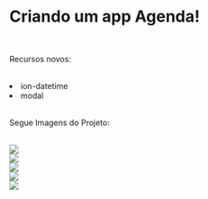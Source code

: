 <h1>Criando um app Agenda!</h1>
<br>
<p>Recursos novos:</p>
<br>
<li>ion-datetime</li>
<li>modal</li>
<br>
<p>Segue Imagens do Projeto:</p>
<br>
<img src="../app-agenda/src/assets/home-page.png">
<br>
<img src="../app-agenda/src/assets/date-modal.png">
<br>
<img src="../app-agenda/src/assets/time-modal.png">
<br>
<img src="../app-agenda/src/assets/add-alert.png">
<br>
<img src="../app-agenda/src/assets/trash-alert.png">